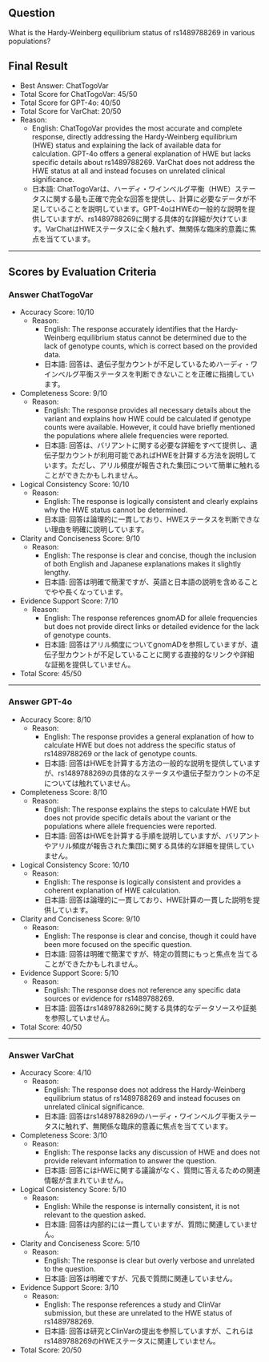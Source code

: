 ## Question

What is the Hardy-Weinberg equilibrium status of rs1489788269 in various populations?

## Final Result

- Best Answer: ChatTogoVar
- Total Score for ChatTogoVar: 45/50
- Total Score for GPT-4o: 40/50
- Total Score for VarChat: 20/50
- Reason:
  - English: ChatTogoVar provides the most accurate and complete response, directly addressing the Hardy-Weinberg equilibrium (HWE) status and explaining the lack of available data for calculation. GPT-4o offers a general explanation of HWE but lacks specific details about rs1489788269. VarChat does not address the HWE status at all and instead focuses on unrelated clinical significance.
  - 日本語: ChatTogoVarは、ハーディ・ワインベルグ平衡（HWE）ステータスに関する最も正確で完全な回答を提供し、計算に必要なデータが不足していることを説明しています。GPT-4oはHWEの一般的な説明を提供していますが、rs1489788269に関する具体的な詳細が欠けています。VarChatはHWEステータスに全く触れず、無関係な臨床的意義に焦点を当てています。

---

## Scores by Evaluation Criteria

### Answer ChatTogoVar
- Accuracy Score: 10/10
  - Reason: 
    - English: The response accurately identifies that the Hardy-Weinberg equilibrium status cannot be determined due to the lack of genotype counts, which is correct based on the provided data.
    - 日本語: 回答は、遺伝子型カウントが不足しているためハーディ・ワインベルグ平衡ステータスを判断できないことを正確に指摘しています。
- Completeness Score: 9/10
  - Reason: 
    - English: The response provides all necessary details about the variant and explains how HWE could be calculated if genotype counts were available. However, it could have briefly mentioned the populations where allele frequencies were reported.
    - 日本語: 回答は、バリアントに関する必要な詳細をすべて提供し、遺伝子型カウントが利用可能であればHWEを計算する方法を説明しています。ただし、アリル頻度が報告された集団について簡単に触れることができたかもしれません。
- Logical Consistency Score: 10/10
  - Reason: 
    - English: The response is logically consistent and clearly explains why the HWE status cannot be determined.
    - 日本語: 回答は論理的に一貫しており、HWEステータスを判断できない理由を明確に説明しています。
- Clarity and Conciseness Score: 9/10
  - Reason: 
    - English: The response is clear and concise, though the inclusion of both English and Japanese explanations makes it slightly lengthy.
    - 日本語: 回答は明確で簡潔ですが、英語と日本語の説明を含めることでやや長くなっています。
- Evidence Support Score: 7/10
  - Reason: 
    - English: The response references gnomAD for allele frequencies but does not provide direct links or detailed evidence for the lack of genotype counts.
    - 日本語: 回答はアリル頻度についてgnomADを参照していますが、遺伝子型カウントが不足していることに関する直接的なリンクや詳細な証拠を提供していません。
- Total Score: 45/50

---

### Answer GPT-4o
- Accuracy Score: 8/10
  - Reason: 
    - English: The response provides a general explanation of how to calculate HWE but does not address the specific status of rs1489788269 or the lack of genotype counts.
    - 日本語: 回答はHWEを計算する方法の一般的な説明を提供していますが、rs1489788269の具体的なステータスや遺伝子型カウントの不足については触れていません。
- Completeness Score: 8/10
  - Reason: 
    - English: The response explains the steps to calculate HWE but does not provide specific details about the variant or the populations where allele frequencies were reported.
    - 日本語: 回答はHWEを計算する手順を説明していますが、バリアントやアリル頻度が報告された集団に関する具体的な詳細を提供していません。
- Logical Consistency Score: 10/10
  - Reason: 
    - English: The response is logically consistent and provides a coherent explanation of HWE calculation.
    - 日本語: 回答は論理的に一貫しており、HWE計算の一貫した説明を提供しています。
- Clarity and Conciseness Score: 9/10
  - Reason: 
    - English: The response is clear and concise, though it could have been more focused on the specific question.
    - 日本語: 回答は明確で簡潔ですが、特定の質問にもっと焦点を当てることができたかもしれません。
- Evidence Support Score: 5/10
  - Reason: 
    - English: The response does not reference any specific data sources or evidence for rs1489788269.
    - 日本語: 回答はrs1489788269に関する具体的なデータソースや証拠を参照していません。
- Total Score: 40/50

---

### Answer VarChat
- Accuracy Score: 4/10
  - Reason: 
    - English: The response does not address the Hardy-Weinberg equilibrium status of rs1489788269 and instead focuses on unrelated clinical significance.
    - 日本語: 回答はrs1489788269のハーディ・ワインベルグ平衡ステータスに触れず、無関係な臨床的意義に焦点を当てています。
- Completeness Score: 3/10
  - Reason: 
    - English: The response lacks any discussion of HWE and does not provide relevant information to answer the question.
    - 日本語: 回答にはHWEに関する議論がなく、質問に答えるための関連情報が含まれていません。
- Logical Consistency Score: 5/10
  - Reason: 
    - English: While the response is internally consistent, it is not relevant to the question asked.
    - 日本語: 回答は内部的には一貫していますが、質問に関連していません。
- Clarity and Conciseness Score: 5/10
  - Reason: 
    - English: The response is clear but overly verbose and unrelated to the question.
    - 日本語: 回答は明確ですが、冗長で質問に関連していません。
- Evidence Support Score: 3/10
  - Reason: 
    - English: The response references a study and ClinVar submission, but these are unrelated to the HWE status of rs1489788269.
    - 日本語: 回答は研究とClinVarの提出を参照していますが、これらはrs1489788269のHWEステータスに関連していません。
- Total Score: 20/50